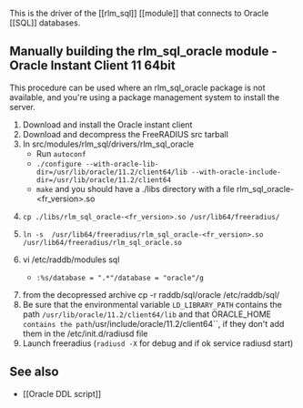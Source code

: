 This is the driver of the [[rlm_sql]] [[module]] that connects to Oracle [[SQL]] databases.

## Manually building the rlm_sql_oracle module - Oracle Instant Client 11 64bit
This procedure can be used where an rlm_sql_oracle package is not available, and you're using a package management system to install the server.

1. Download and install the Oracle instant client
2. Download and decompress the FreeRADIUS src tarball
3. In src/modules/rlm_sql/drivers/rlm_sql_oracle
    * Run ``autoconf``
    * ``./configure --with-oracle-lib-dir=/usr/lib/oracle/11.2/client64/lib --with-oracle-include-dir=/usr/lib/oracle/11.2/client64``
    * ``make`` and you should have a ./libs directory with a file rlm_sql_oracle-<fr_version>.so
4.     cp ./libs/rlm_sql_oracle-<fr_version>.so /usr/lib64/freeradius/
6.     ln -s  /usr/lib64/freeradius/rlm_sql_oracle-<fr_version>.so /usr/lib64/freeradius/rlm_sql_oracle.so
6. vi /etc/raddb/modules sql
    *     :%s/database = ".*"/database = "oracle"/g
7. from the decopressed archive cp -r raddb/sql/oracle /etc/raddb/sql/
8. Be sure that the environmental variable ``LD_LIBRARY_PATH`` contains the path ``/usr/lib/oracle/11.2/client64/lib`` and that ORACLE_HOME``  contains the path ``/usr/include/oracle/11.2/client64``, if they don't add them in the /etc/init.d/radiusd file
9. Launch freeradius (``radiusd -X`` for debug and if ok service radiusd start)

## See also
* [[Oracle DDL script]]